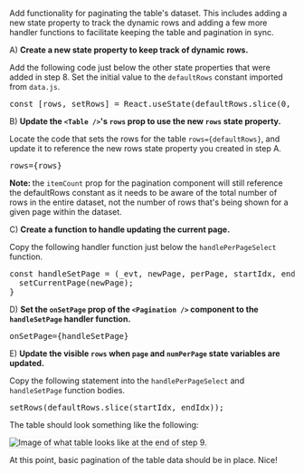 Add functionality for paginating the table's dataset. This includes adding a new state property to track the dynamic rows and adding a few more handler functions to facilitate keeping the table and pagination in sync.

A) <strong>Create a new state property to keep track of dynamic rows.</strong>

Add the following code just below the other state properties that were added in step 8. Set the initial value to the `defaultRows` constant imported from `data.js`.

<pre class="file">
const [rows, setRows] = React.useState(defaultRows.slice(0, defaultPerPage));
</pre>

B) <strong>Update the `<Table />`'s `rows` prop to use the new `rows` state property.</strong>

Locate the code that sets the rows for the table `rows={defaultRows}`, and update it to reference the new rows state property you created in step A.

<pre class="file">
rows={rows}
</pre>

<strong>Note: </strong> the `itemCount` prop for the pagination component will still reference the defaultRows constant as it needs to be aware of the total number of rows in the entire dataset, not the number of rows that's being shown for a given page within the dataset.

C) <strong>Create a function to handle updating the current page.</strong>

Copy the following handler function just below the `handlePerPageSelect` function.

<pre class="file">
const handleSetPage = (_evt, newPage, perPage, startIdx, endIdx) => {
  setCurrentPage(newPage);
}
</pre>

D) <strong>Set the `onSetPage` prop of the `<Pagination />` component to the `handleSetPage` handler function.</strong>

<pre class="file">
onSetPage={handleSetPage}
</pre>

E) <strong>Update the visible `rows` when `page` and `numPerPage` state variables are updated.</strong>

Copy the following statement into the `handlePerPageSelect` and `handleSetPage` function bodies.

<pre class="file">
setRows(defaultRows.slice(startIdx, endIdx));
</pre>

The table should look something like the following:

<img src="table-intro/assets/step-9-complete.png" alt="Image of what table looks like at the end of step 9." style="box-shadow: rgba(3, 3, 3, 0.2) 0px 1.25px 2.5px 0px;" />

At this point, basic pagination of the table data should be in place. Nice!
